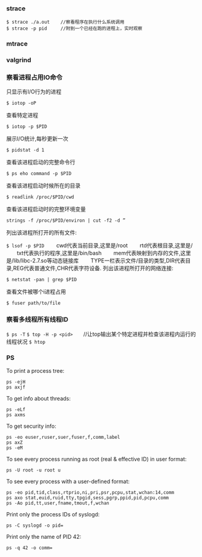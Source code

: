 

### strace

```
$ strace ./a.out    //察看程序在执行什么系统调用
$ strace -p pid     //附到一个已经在跑的进程上，实时观察
```

### mtrace

### valgrind

### 察看进程占用IO命令

只显示有I/O行为的进程

`$ iotop -oP`

查看特定进程　

`$ iotop -p $PID`

展示I/O统计,每秒更新一次

`$ pidstat -d 1` 

查看该进程启动的完整命令行

`$ ps eho command -p $PID`

查看该进程启动时候所在的目录

`$ readlink /proc/$PID/cwd`

查看该进程启动时的完整环境变量

`strings -f /proc/$PID/environ | cut -f2 -d ”`

列出该进程所打开的所有文件:

`$ lsof -p $PID`
　　cwd代表当前目录,这里是/root
　　rtd代表根目录,这里是/
　　txt代表执行的程序,这里是/bin/bash
　　mem代表映射到内存的文件,这里是/lib/libc-2.7.so等动态链接库
　　TYPE一栏表示文件/目录的类型,DIR代表目录,REG代表普通文件,CHR代表字符设备.
列出该进程所打开的网络连接:

`$ netstat -pan | grep $PID`

查看文件被哪个i进程占用

`$ fuser path/to/file`

### 察看多线程所有线程ID

`$ ps -T`
`$ top -H -p <pid>`　　//让top输出某个特定进程并检查该进程内运行的线程状况
`$ htop`



### PS

To print a process tree:

```
ps -ejH
ps axjf
```

To get info about threads:

```
ps -eLf
ps axms
```

To get security info:

```
ps -eo euser,ruser,suer,fuser,f,comm,label
ps axZ
ps -eM
```

To see every process running as root (real & effective ID) in user format:
```
ps -U root -u root u
```
To see every process with a user-defined format:
```
ps -eo pid,tid,class,rtprio,ni,pri,psr,pcpu,stat,wchan:14,comm
ps axo stat,euid,ruid,tty,tpgid,sess,pgrp,ppid,pid,pcpu,comm
ps -Ao pid,tt,user,fname,tmout,f,wchan
```

Print only the process IDs of syslogd:
```
ps -C syslogd -o pid=
```

Print only the name of PID 42:
```
ps -q 42 -o comm=
```